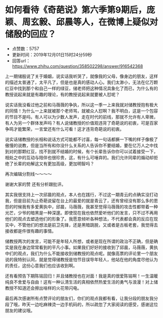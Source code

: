# 如何看待《奇葩说》第六季第9期后，庞颖、周玄毅、邱晨等人，在微博上疑似对储殷的回应？
- 点赞数：5757
- 更新时间：2019年12月01日15时24分59秒
- 回答url：https://www.zhihu.com/question/358502298/answer/916542368
<body>
 <p data-pid="RrIuZgHv">上一期储殷说了关于婚姻，说实话我听哭了，就像我的父母，像身边的朋友，这样的描述太普通了，太平凡了，但是也是真的感动人心。我们太渺小，无法在亿万颗红豆中找到那个和自己一样的绿豆，储老师把这种情况具象化了而已，为什么有的教授说起来就是有趣的理论，有的教授说起来就要被人怼呢？</p>
 <p data-pid="jbNRRMPG">说实话我没看过他之前和马薇薇的争执，所以这一季一上来我就对储教授抱有极大的同情！为什么一上来就被那个老师骂，就被众人怼啊？我不明白，这是一个包容的节目不是吗，有人可以为少数人发声，走在时代的前线，那就不允许有人卑微，有人为另一个群体发声吗？有人说储教授的价值观违背了奇葩说的初衷，可是百家争鸣才能繁荣，一言堂还有什么可看！这才违背奇葩说的初衷。</p>
 <p data-pid="Mm-LyG0i">说实话储教授的长相和说话方式可能都不讨喜，每一句话都撅一下嘴的样子像极了傲慢的说教，但是当所有和你没什么关系的人告诉你不要结婚，要在亿万人之中找到对的那颗红豆，找不到就不结婚的时候，有个长辈告诉你你可以试着接受一下，相处之中的互动与陪伴也很珍贵，这，有什么可唾弃的。我们允许同辈的煽动却拒绝了长辈的劝解这又有更加高级，更加明智吗？</p>
 <p data-pid="UUKS85kt">再次编辑分割线～～～～</p>
 <p data-pid="dhwh9rpL">谢谢大家的赞 还有分析跟批评。</p>
 <p data-pid="UA4cinch">其实我很支持上一次邱晨的观点，本人也在践行，不过这一期青云的点确实没打动我，但是目前为止奇葩说留在台上的最爱的就是青云了，还有曾经没有那么多的恩怨的时候我有多爱黄执中，邱晨，马薇薇，我甚至觉得马薇薇的攻击性都带着一种光芒，少爷的暗黑是一种深邃。即使现在我也依然爱听他们的发言，只不过不再用他们的观点去塑造他们的形象了。我愿意倾听各种想法，不代表都会真的反应在现实中，不管他们的想法是前卫先锋，还是黑暗跳脱，又或者是古板老套，我觉得去接收都是件很有趣的事情。</p>
 <p data-pid="y2fJoag1">储教授两次的发言，可能不是年轻人所想，或者是现在所谓的政治不正确，但是确实是我在身边常常看到的平凡小事。如果我们好好的接收到了邱晨，马薇薇，黄执中们的观点，我们为什么不能接收到储教授的观点呢。就像高票的评论里一个朋友说的我特别认同，就是觉得储教授是怕节目误导年轻人，他站在他的角度尽他认为的责任，这份心意我们也应该收到啊。</p>
 <p data-pid="h1cqDZrJ">还有看预告下期陈铭回归！并且储教授也在对面！我是真的很爱陈铭啊！一生温暖纯良不舍爱与自由！这有一种认清生活的真相依然热爱生活的勇气与浪漫！对上储教授不知道还会擦出啥样的火花带闪电。</p>
 <p data-pid="wfaCNPy5">最后再次感谢所有点赞评论的朋友们，你们的观点我都有看，让我分段的朋友我分段了哦，昨天一边吃麻辣烫一边手机码的，所以疏忽了大家阅读的感受，感谢这位朋友的建议哦。</p>
 <p></p>
 <p></p>
 <p></p>
</body>
